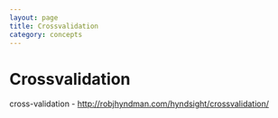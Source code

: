 ```yaml
---
layout: page
title: Crossvalidation
category: concepts
---
```


Crossvalidation
===

cross-validation - http://robjhyndman.com/hyndsight/crossvalidation/



